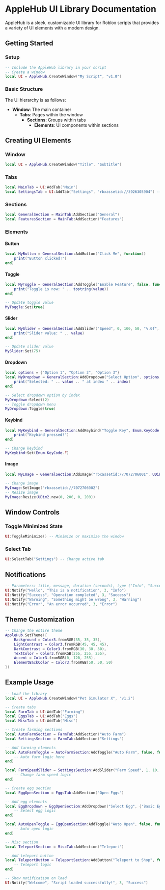 # AppleHub UI Library Documentation

AppleHub is a sleek, customizable UI library for Roblox scripts that provides a variety of UI elements with a modern design.

## Getting Started

### Setup

```lua
-- Include the AppleHub library in your script
-- Create a window
local UI = AppleHub.CreateWindow("My Script", "v1.0")
```

### Basic Structure

The UI hierarchy is as follows:
- **Window**: The main container
  - **Tabs**: Pages within the window
    - **Sections**: Groups within tabs
      - **Elements**: UI components within sections

## Creating UI Elements

### Window

```lua
local UI = AppleHub.CreateWindow("Title", "Subtitle")
```

### Tabs

```lua
local MainTab = UI:AddTab("Main")
local SettingsTab = UI:AddTab("Settings", "rbxassetid://3926305904") -- With icon
```

### Sections

```lua
local GeneralSection = MainTab:AddSection("General")
local FeaturesSection = MainTab:AddSection("Features")
```

### Elements

#### Button

```lua
local MyButton = GeneralSection:AddButton("Click Me", function()
    print("Button clicked!")
end)
```

#### Toggle

```lua
local MyToggle = GeneralSection:AddToggle("Enable Feature", false, function(value)
    print("Toggle is now: " .. tostring(value))
end)

-- Update toggle value
MyToggle:Set(true)
```

#### Slider

```lua
local MySlider = GeneralSection:AddSlider("Speed", 0, 100, 50, "%.0f", function(value)
    print("Slider value: " .. value)
end)

-- Update slider value
MySlider:Set(75)
```

#### Dropdown

```lua
local options = {"Option 1", "Option 2", "Option 3"}
local MyDropdown = GeneralSection:AddDropdown("Select Option", options, 1, function(value, index)
    print("Selected: " .. value .. " at index " .. index)
end)

-- Select dropdown option by index
MyDropdown:Select(2)
-- Toggle dropdown menu
MyDropdown:Toggle(true)
```

#### Keybind

```lua
local MyKeybind = GeneralSection:AddKeybind("Toggle Key", Enum.KeyCode.E, function()
    print("Keybind pressed!")
end)

-- Change keybind
MyKeybind:Set(Enum.KeyCode.F)
```

#### Image

```lua
local MyImage = GeneralSection:AddImage("rbxassetid://7072706001", UDim2.new(0, 150, 0, 150))

-- Change image
MyImage:SetImage("rbxassetid://7072706002")
-- Resize image
MyImage:Resize(UDim2.new(0, 200, 0, 200))
```

## Window Controls

### Toggle Minimized State

```lua
UI:ToggleMinimize() -- Minimize or maximize the window
```

### Select Tab

```lua
UI:SelectTab("Settings") -- Change active tab
```

## Notifications

```lua
-- Parameters: title, message, duration (seconds), type ("Info", "Success", "Warning", "Error")
UI:Notify("Hello", "This is a notification", 3, "Info")
UI:Notify("Success", "Operation completed", 3, "Success")
UI:Notify("Warning", "Something might be wrong", 3, "Warning")
UI:Notify("Error", "An error occurred", 3, "Error")
```

## Theme Customization

```lua
-- Change the entire theme
AppleHub.SetTheme({
    Background = Color3.fromRGB(35, 35, 35),
    LightContrast = Color3.fromRGB(45, 45, 45),
    DarkContrast = Color3.fromRGB(30, 30, 30),
    TextColor = Color3.fromRGB(255, 255, 255),
    Accent = Color3.fromRGB(0, 120, 255),
    ElementBackColor = Color3.fromRGB(50, 50, 50)
})
```

## Example Usage

```lua
-- Load the library
local UI = AppleHub.CreateWindow("Pet Simulator X", "v1.2")

-- Create tabs
local FarmTab = UI:AddTab("Farming")
local EggsTab = UI:AddTab("Eggs")
local MiscTab = UI:AddTab("Misc")

-- Create farming sections
local AutoFarmSection = FarmTab:AddSection("Auto Farm")
local SettingsSection = FarmTab:AddSection("Settings")

-- Add farming elements
local AutoFarmToggle = AutoFarmSection:AddToggle("Auto Farm", false, function(value)
    -- Auto farm logic here
end)

local FarmSpeedSlider = SettingsSection:AddSlider("Farm Speed", 1, 10, 5, "%.0f", function(value)
    -- Change farm speed logic
end)

-- Create egg section
local EggOpenSection = EggsTab:AddSection("Open Eggs")

-- Add egg elements
local EggDropdown = EggOpenSection:AddDropdown("Select Egg", {"Basic Egg", "Rare Egg", "Legendary Egg"}, 1, function(value)
    -- Select egg logic
end)

local AutoOpenToggle = EggOpenSection:AddToggle("Auto Open", false, function(value)
    -- Auto open logic
end)

-- Misc section
local TeleportSection = MiscTab:AddSection("Teleport")

-- Add teleport button
local TeleportButton = TeleportSection:AddButton("Teleport to Shop", function()
    -- Teleport logic
end)

-- Show notification on load
UI:Notify("Welcome", "Script loaded successfully!", 3, "Success")
```
